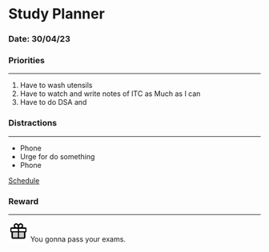 # Study Planner

### Date: 30/04/23

### Priorities

---

1. Have to wash utensils
2. Have to watch and write notes of ITC as Much as I can
3. Have to do DSA and 

### Distractions

---

- Phone
- Urge for do something
- Phone

[Schedule](https://www.notion.so/efba8fb482e54667be9796e5ace18fcf)

### Reward

---

<aside>
<img src="Gift-duotone.png" alt="Study%20Planner%20e747708332bb419bbeaebf07374e9b70/gift-duotone.png" width="40px" /> You gonna pass your exams.

</aside>
